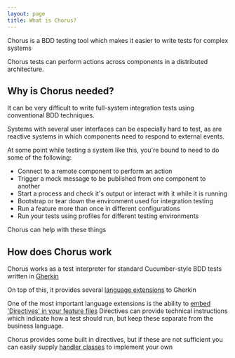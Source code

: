 ```yaml
---
layout: page
title: What is Chorus?
---
```


Chorus is a BDD testing tool which makes it easier to write tests for complex systems

Chorus tests can perform actions across components in a distributed architecture.

## Why is Chorus needed?

It can be very difficult to write full-system integration tests using conventional BDD techniques.

Systems with several user interfaces can be especially hard to test, as are reactive systems in which components need to respond to external events.

At some point while testing a system like this, you're bound to need to do some of the following:

* Connect to a remote component to perform an action
* Trigger a mock message to be published from one component to another
* Start a process and check it's output or interact with it while it is running
* Bootstrap or tear down the environment used for integration testing
* Run a feature more than once in different configurations
* Run your tests using profiles for different testing environments

Chorus can help with these things

## How does Chorus work

Chorus works as a test interpreter for standard Cucumber-style BDD tests written in [Gherkin](https://cukes.info/gherkin.html)

On top of this, it provides several [language extensions](/pages/LanguageExtensions/LanguageExtensions) to Gherkin

One of the most important language extensions is the ability to [embed 'Directives' in your feature files](/pages/LanguageExtensions/Directives)
Directives can provide technical instructions which indicate how a test should run, but keep these separate from the business language.

Chorus provides some built in directives, but if these are not sufficient you can easily supply [handler classes](/pages/Handlers/HandlerClasses) to implement your own













